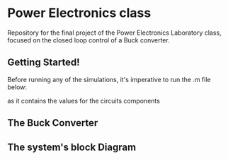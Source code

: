 # Power Electronics class
Repository for the final project of the Power Electronics Laboratory class, focused on the closed loop control of a Buck converter.

## Getting Started!
Before running any of the simulations, it's imperative to run the .m file below:

as it contains the values for the circuits components

## The Buck Converter

## The system's block Diagram
